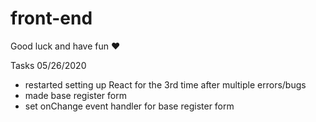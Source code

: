 # front-end
Good luck and have fun ♥️

Tasks 05/26/2020
- restarted setting up React for the 3rd time after multiple errors/bugs
- made base register form
- set onChange event handler for base register form

